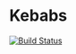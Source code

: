 # Kebabs
[![Build Status](https://travis-ci.com/chrislopez28/kebabs.svg?branch=main)](https://travis-ci.com/chrislopez28/kebabs)